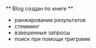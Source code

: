 ** Blog создан по книге  **
* ранжирование результатов 
* стемминг  
* взвешенные запросы  
* поиск при помощи триграмм

